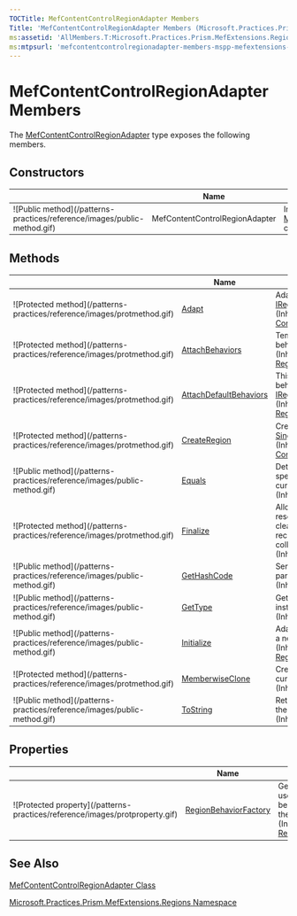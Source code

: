 ```yaml
---
TOCTitle: MefContentControlRegionAdapter Members
Title: 'MefContentControlRegionAdapter Members (Microsoft.Practices.Prism.MefExtensions.Regions)'
ms:assetid: 'AllMembers.T:Microsoft.Practices.Prism.MefExtensions.Regions.MefContentControlRegionAdapter'
ms:mtpsurl: 'mefcontentcontrolregionadapter-members-mspp-mefextensions-regions.md'
---
```


# MefContentControlRegionAdapter Members

The [MefContentControlRegionAdapter](/patterns-practices/reference/mefcontentcontrolregionadapter-class-mspp-mefextensions-regions) type exposes the following members.

## Constructors

<table>
<thead>
<tr class="header">
<th> </th>
<th>Name</th>
<th>Description</th>
</tr>
</thead>
<tbody>
<tr class="odd">
<td>![Public method](/patterns-practices/reference/images/public-method.gif)</td>
<td>MefContentControlRegionAdapter</td>
<td><div class="summary">
Initializes a new instance of the <a href="/patterns-practices/reference/mefcontentcontrolregionadapter-class-mspp-mefextensions-regions">MefContentControlRegionAdapter</a> class.
</div></td>
</tr>
</tbody>
</table>

## Methods

<table>
<thead>
<tr class="header">
<th> </th>
<th>Name</th>
<th>Description</th>
</tr>
</thead>
<tbody>
<tr class="odd">
<td>![Protected method](/patterns-practices/reference/images/protmethod.gif)</td>
<td><a href="/patterns-practices/reference/contentcontrolregionadapter-adapt-method-mspp-regions">Adapt</a></td>
<td><div class="summary">
Adapts a <a href="http://msdn.microsoft.com/en-us/library/ms609797">ContentControl</a> to an <a href="/patterns-practices/reference/iregion-interface-mspp-regions">IRegion</a>.
</div>
(Inherited from <a href="/patterns-practices/reference/contentcontrolregionadapter-class-mspp-regions">ContentControlRegionAdapter</a>.)</td>
</tr>
<tr class="even">
<td>![Protected method](/patterns-practices/reference/images/protmethod.gif)</td>
<td><a href="/patterns-practices/reference/regionadapterbase-t-attachbehaviors-method-mspp-regions">AttachBehaviors</a></td>
<td><div class="summary">
Template method to attach new behaviors.
</div>
(Inherited from <a href="/patterns-practices/reference/regionadapterbase-t-class-mspp-regions">RegionAdapterBase&lt;T&gt;</a>.)</td>
</tr>
<tr class="odd">
<td>![Protected method](/patterns-practices/reference/images/protmethod.gif)</td>
<td><a href="/patterns-practices/reference/regionadapterbase-t-attachdefaultbehaviors-method-mspp-regions">AttachDefaultBehaviors</a></td>
<td><div class="summary">
This method adds the default behaviors by using the <a href="/patterns-practices/reference/iregion-interface-mspp-regionsbehaviorfactory">IRegionBehaviorFactory</a> object.
</div>
(Inherited from <a href="/patterns-practices/reference/regionadapterbase-t-class-mspp-regions">RegionAdapterBase&lt;T&gt;</a>.)</td>
</tr>
<tr class="even">
<td>![Protected method](/patterns-practices/reference/images/protmethod.gif)</td>
<td><a href="/patterns-practices/reference/contentcontrolregionadapter-createregion-method-mspp-regions">CreateRegion</a></td>
<td><div class="summary">
Creates a new instance of <a href="/patterns-practices/reference/singleactiveregion-class-mspp-regions">SingleActiveRegion</a>.
</div>
(Inherited from <a href="/patterns-practices/reference/contentcontrolregionadapter-class-mspp-regions">ContentControlRegionAdapter</a>.)</td>
</tr>
<tr class="odd">
<td>![Public method](/patterns-practices/reference/images/public-method.gif)</td>
<td><a href="http://msdn.microsoft.com/en-us/library/bsc2ak47">Equals</a></td>
<td><div class="summary">
Determines whether the specified <a href="http://msdn.microsoft.com/en-us/library/e5kfa45b">Object</a> is equal to the current <a href="http://msdn.microsoft.com/en-us/library/e5kfa45b">Object</a>.
</div>
(Inherited from <a href="http://msdn.microsoft.com/en-us/library/e5kfa45b">Object</a>.)</td>
</tr>
<tr class="even">
<td>![Protected method](/patterns-practices/reference/images/protmethod.gif)</td>
<td><a href="http://msdn.microsoft.com/en-us/library/4k87zsw7">Finalize</a></td>
<td><div class="summary">
Allows an object to try to free resources and perform other cleanup operations before it is reclaimed by garbage collection.
</div>
(Inherited from <a href="http://msdn.microsoft.com/en-us/library/e5kfa45b">Object</a>.)</td>
</tr>
<tr class="odd">
<td>![Public method](/patterns-practices/reference/images/public-method.gif)</td>
<td><a href="http://msdn.microsoft.com/en-us/library/zdee4b3y">GetHashCode</a></td>
<td><div class="summary">
Serves as a hash function for a particular type.
</div>
(Inherited from <a href="http://msdn.microsoft.com/en-us/library/e5kfa45b">Object</a>.)</td>
</tr>
<tr class="even">
<td>![Public method](/patterns-practices/reference/images/public-method.gif)</td>
<td><a href="http://msdn.microsoft.com/en-us/library/dfwy45w9">GetType</a></td>
<td><div class="summary">
Gets the <a href="http://msdn.microsoft.com/en-us/library/42892f65">Type</a> of the current instance.
</div>
(Inherited from <a href="http://msdn.microsoft.com/en-us/library/e5kfa45b">Object</a>.)</td>
</tr>
<tr class="odd">
<td>![Public method](/patterns-practices/reference/images/public-method.gif)</td>
<td><a href="/patterns-practices/reference/regionadapterbase-t-initialize-method-mspp-regions">Initialize</a></td>
<td><div class="summary">
Adapts an object and binds it to a new <a href="/patterns-practices/reference/iregion-interface-mspp-regions">IRegion</a>.
</div>
(Inherited from <a href="/patterns-practices/reference/regionadapterbase-t-class-mspp-regions">RegionAdapterBase&lt;T&gt;</a>.)</td>
</tr>
<tr class="even">
<td>![Protected method](/patterns-practices/reference/images/protmethod.gif)</td>
<td><a href="http://msdn.microsoft.com/en-us/library/57ctke0a">MemberwiseClone</a></td>
<td><div class="summary">
Creates a shallow copy of the current <a href="http://msdn.microsoft.com/en-us/library/e5kfa45b">Object</a>.
</div>
(Inherited from <a href="http://msdn.microsoft.com/en-us/library/e5kfa45b">Object</a>.)</td>
</tr>
<tr class="odd">
<td>![Public method](/patterns-practices/reference/images/public-method.gif)</td>
<td><a href="http://msdn.microsoft.com/en-us/library/7bxwbwt2">ToString</a></td>
<td><div class="summary">
Returns a string that represents the current object.
</div>
(Inherited from <a href="http://msdn.microsoft.com/en-us/library/e5kfa45b">Object</a>.)</td>
</tr>
</tbody>
</table>

## Properties

<table>
<thead>
<tr class="header">
<th> </th>
<th>Name</th>
<th>Description</th>
</tr>
</thead>
<tbody>
<tr class="odd">
<td>![Protected property](/patterns-practices/reference/images/protproperty.gif)</td>
<td><a href="/patterns-practices/reference/regionadapterbase-t-regionbehaviorfactory-property-mspp-regions">RegionBehaviorFactory</a></td>
<td><div class="summary">
Gets or sets the factory used to create the region behaviors to attach to the created regions.
</div>
(Inherited from <a href="/patterns-practices/reference/regionadapterbase-t-class-mspp-regions">RegionAdapterBase&lt;T&gt;</a>.)</td>
</tr>
</tbody>
</table>

## See Also

[MefContentControlRegionAdapter Class](/patterns-practices/reference/mefcontentcontrolregionadapter-class-mspp-mefextensions-regions)

[Microsoft.Practices.Prism.MefExtensions.Regions Namespace](/patterns-practices/reference/mspp-mefextensions-regions-namespace)
